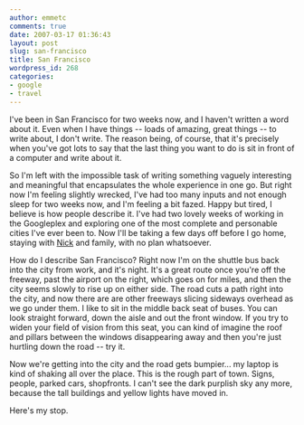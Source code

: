 ```yaml
---
author: emmetc
comments: true
date: 2007-03-17 01:36:43
layout: post
slug: san-francisco
title: San Francisco
wordpress_id: 268
categories:
- google
- travel
---
```


I've been in San Francisco for two weeks now, and I haven't written a word about it. Even when I have things -- loads of amazing, great things -- to write about, I don't write. The reason being, of course, that it's precisely when you've got lots to say that the last thing you want to do is sit in front of a computer and write about it.

So I'm left with the impossible task of writing something vaguely interesting and meaningful that encapsulates the whole experience in one go. But right now I'm feeling slightly wrecked, I've had too many inputs and not enough sleep for two weeks now, and I'm feeling a bit fazed. Happy but tired, I believe is how people describe it. I've had two lovely weeks of working in the Googleplex and exploring one of the most complete and personable cities I've ever been to. Now I'll be taking a few days off before I go home, staying with [Nick](http://pennydistribution.vox.com/) and family, with no plan whatsoever.

How do I describe San Francisco? Right now I'm on the shuttle bus back into the city from work, and it's night. It's a great route once you're off the freeway, past the airport on the right, which goes on for miles, and then the city seems slowly to rise up on either side. The road cuts a path right into the city, and now there are are other freeways slicing sideways overhead as we go under them. I like to sit in the middle back seat of buses. You can look straight forward, down the aisle and out the front window. If you try to widen your field of vision from this seat, you can kind of imagine the roof and pillars between the windows disappearing away and then you're just hurtling down the road -- try it.

Now we're getting into the city and the road gets bumpier... my laptop is kind of shaking all over the place. This is the rough part of town. Signs, people, parked cars, shopfronts. I can't see the dark purplish sky any more, because the tall buildings and yellow lights have moved in.

Here's my stop.
